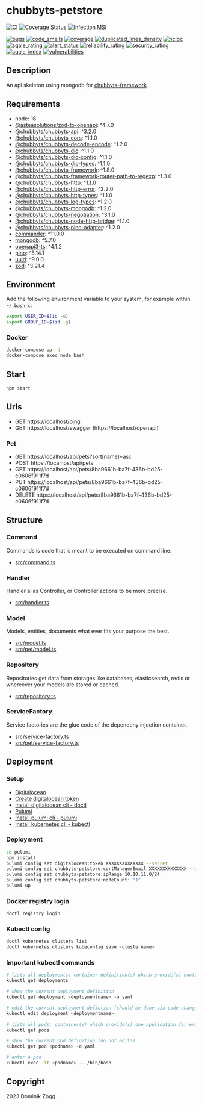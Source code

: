# chubbyts-petstore

[![CI](https://github.com/chubbyts/chubbyts-petstore/workflows/CI/badge.svg?branch=master)](https://github.com/chubbyts/chubbyts-petstore/actions?query=workflow%3ACI)
[![Coverage Status](https://coveralls.io/repos/github/chubbyts/chubbyts-petstore/badge.svg?branch=master)](https://coveralls.io/github/chubbyts/chubbyts-petstore?branch=master)
[![Infection MSI](https://badge.stryker-mutator.io/github.com/chubbyts/chubbyts-petstore/master)](https://dashboard.stryker-mutator.io/reports/github.com/chubbyts/chubbyts-petstore/master)

[![bugs](https://sonarcloud.io/api/project_badges/measure?project=chubbyts_chubbyts-petstore&metric=bugs)](https://sonarcloud.io/dashboard?id=chubbyts_chubbyts-petstore)
[![code_smells](https://sonarcloud.io/api/project_badges/measure?project=chubbyts_chubbyts-petstore&metric=code_smells)](https://sonarcloud.io/dashboard?id=chubbyts_chubbyts-petstore)
[![coverage](https://sonarcloud.io/api/project_badges/measure?project=chubbyts_chubbyts-petstore&metric=coverage)](https://sonarcloud.io/dashboard?id=chubbyts_chubbyts-petstore)
[![duplicated_lines_density](https://sonarcloud.io/api/project_badges/measure?project=chubbyts_chubbyts-petstore&metric=duplicated_lines_density)](https://sonarcloud.io/dashboard?id=chubbyts_chubbyts-petstore)
[![ncloc](https://sonarcloud.io/api/project_badges/measure?project=chubbyts_chubbyts-petstore&metric=ncloc)](https://sonarcloud.io/dashboard?id=chubbyts_chubbyts-petstore)
[![sqale_rating](https://sonarcloud.io/api/project_badges/measure?project=chubbyts_chubbyts-petstore&metric=sqale_rating)](https://sonarcloud.io/dashboard?id=chubbyts_chubbyts-petstore)
[![alert_status](https://sonarcloud.io/api/project_badges/measure?project=chubbyts_chubbyts-petstore&metric=alert_status)](https://sonarcloud.io/dashboard?id=chubbyts_chubbyts-petstore)
[![reliability_rating](https://sonarcloud.io/api/project_badges/measure?project=chubbyts_chubbyts-petstore&metric=reliability_rating)](https://sonarcloud.io/dashboard?id=chubbyts_chubbyts-petstore)
[![security_rating](https://sonarcloud.io/api/project_badges/measure?project=chubbyts_chubbyts-petstore&metric=security_rating)](https://sonarcloud.io/dashboard?id=chubbyts_chubbyts-petstore)
[![sqale_index](https://sonarcloud.io/api/project_badges/measure?project=chubbyts_chubbyts-petstore&metric=sqale_index)](https://sonarcloud.io/dashboard?id=chubbyts_chubbyts-petstore)
[![vulnerabilities](https://sonarcloud.io/api/project_badges/measure?project=chubbyts_chubbyts-petstore&metric=vulnerabilities)](https://sonarcloud.io/dashboard?id=chubbyts_chubbyts-petstore)

## Description

An api skeleton using mongodb for [chubbyts-framework][8].

## Requirements

 * node: 16
 * [@asteasolutions/zod-to-openapi][1]: ^4.7.0
 * [@chubbyts/chubbyts-api][2]: ^3.2.0
 * [@chubbyts/chubbyts-cors][3]: ^1.1.0
 * [@chubbyts/chubbyts-decode-encode][4]: ^1.2.0
 * [@chubbyts/chubbyts-dic][5]: ^1.1.0
 * [@chubbyts/chubbyts-dic-config][6]: ^1.1.0
 * [@chubbyts/chubbyts-dic-types][7]: ^1.1.0
 * [@chubbyts/chubbyts-framework][8]: ^1.8.0
 * [@chubbyts/chubbyts-framework-router-path-to-regexp][9]: ^1.3.0
 * [@chubbyts/chubbyts-http][10]: ^1.1.0
 * [@chubbyts/chubbyts-http-error][11]: ^2.2.0
 * [@chubbyts/chubbyts-http-types][12]: ^1.1.0
 * [@chubbyts/chubbyts-log-types][13]: ^1.2.0
 * [@chubbyts/chubbyts-mongodb][14]: ^1.2.0
 * [@chubbyts/chubbyts-negotiation][15]: ^3.1.0
 * [@chubbyts/chubbyts-node-http-bridge][16]: ^1.1.0
 * [@chubbyts/chubbyts-pino-adapter][17]: ^1.2.0
 * [commander][18]: ^11.0.0
 * [mongodb][19]: ^5.7.0
 * [openapi3-ts][20]: ^4.1.2
 * [pino][21]: ^8.14.1
 * [uuid][22]: ^9.0.0
 * [zod][23]: ^3.21.4

## Environment

Add the following environment variable to your system, for example within `~/.bashrc`:

```sh
export USER_ID=$(id -u)
export GROUP_ID=$(id -g)
```

### Docker

```sh
docker-compose up -d
docker-compose exec node bash
```

## Start

```sh
npm start
```

## Urls

* GET https://localhost/ping
* GET https://localhost/swagger (https://localhost/openapi)

### Pet

* GET https://localhost/api/pets?sort[name]=asc
* POST https://localhost/api/pets
* GET https://localhost/api/pets/8ba9661b-ba7f-436b-bd25-c0606f911f7d
* PUT https://localhost/api/pets/8ba9661b-ba7f-436b-bd25-c0606f911f7d
* DELETE https://localhost/api/pets/8ba9661b-ba7f-436b-bd25-c0606f911f7d

## Structure

### Command

Commands is code that is meant to be executed on command line.

 * [src/command.ts][30]

### Handler

Handler alias Controller, or Controller actions to be more precise.

 * [src/handler.ts][31]
### Model

Models, entities, documents what ever fits your purpose the best.

 * [src/model.ts][32]
 * [src/pet/model.ts][33]

### Repository

Repositories get data from storages like databases, elasticsearch, redis or whereever your models are stored or cached.

 * [src/repository.ts][34]

### ServiceFactory

Service factories are the glue code of the dependeny injection container.

 * [src/service-factory.ts][35]
 * [src/pet/service-factory.ts][36]

## Deployment

### Setup

 * [Digitalocean](https://cloud.digitalocean.com/)
 * [Create digitalocean token](https://cloud.digitalocean.com/account/api/tokens)
 * [Install digitalocean cli - doctl](https://docs.digitalocean.com/reference/doctl/how-to/install/)
 * [Pulumi](https://app.pulumi.com/)
 * [Install pulumi cli - pulumi](https://www.pulumi.com/docs/get-started/install/)
 * [Install kubernetes cli - kubectl](https://kubernetes.io/docs/tasks/tools/#kubectl)

### Deployment

```sh
cd pulumi
npm install
pulumi config set digitalocean:token XXXXXXXXXXXXXX --secret
pulumi config set chubbyts-petstore:certManagerEmail XXXXXXXXXXXXXX --secret
pulumi config set chubbyts-petstore:ipRange 10.10.11.0/24
pulumi config set chubbyts-petstore:nodeCount: "1"
pulumi up
```

### Docker registry login

```sh
doctl registry login
```

### Kubectl config

```sh
doctl kubernetes clusters list
doctl kubernetes clusters kubeconfig save <clustername>
```

### Important kubectl commands

```sh
# lists all deployments: container definition(s) which provide(s) howto start a pod
kubectl get deployments

# show the current deployment definition
kubectl get deployment <deploymentname> -o yaml

# edit the current deployment defintion (should be done via code change and pulumi up, and not inline)
kubectl edit deployment <deploymentname>

# lists all pods: container(s) which provide(s) one application for example the cms
kubectl get pods

# show the current pod definition (do not edit!)
kubectl get pod <podname> -o yaml

# enter a pod
kubectl exec -it <podname> -- /bin/bash
```

## Copyright

2023 Dominik Zogg

[1]: https://www.npmjs.com/package/@asteasolutions/zod-to-openapi
[2]: https://www.npmjs.com/package/@chubbyts/chubbyts-api
[3]: https://www.npmjs.com/package/@chubbyts/chubbyts-cors
[4]: https://www.npmjs.com/package/@chubbyts/chubbyts-decode-encode
[5]: https://www.npmjs.com/package/@chubbyts/chubbyts-dic
[6]: https://www.npmjs.com/package/@chubbyts/chubbyts-dic-config
[7]: https://www.npmjs.com/package/@chubbyts/chubbyts-dic-types
[8]: https://www.npmjs.com/package/@chubbyts/chubbyts-framework
[9]: https://www.npmjs.com/package/@chubbyts/chubbyts-framework-router-path-to-regexp
[10]: https://www.npmjs.com/package/@chubbyts/chubbyts-http
[11]: https://www.npmjs.com/package/@chubbyts/chubbyts-http-error
[12]: https://www.npmjs.com/package/@chubbyts/chubbyts-http-types
[13]: https://www.npmjs.com/package/@chubbyts/chubbyts-log-types
[14]: https://www.npmjs.com/package/@chubbyts/chubbyts-mongodb
[15]: https://www.npmjs.com/package/@chubbyts/chubbyts-negotiation
[16]: https://www.npmjs.com/package/@chubbyts/chubbyts-node-http-bridge
[17]: https://www.npmjs.com/package/@chubbyts/chubbyts-pino-adapter
[18]: https://www.npmjs.com/package/commander
[19]: https://www.npmjs.com/package/mongodb
[20]: https://www.npmjs.com/package/openapi3-ts
[21]: https://www.npmjs.com/package/pino
[22]: https://www.npmjs.com/package/uuid
[23]: https://www.npmjs.com/package/zod

[30]: src/command.ts
[31]: src/handler.ts
[32]: src/model.ts
[33]: src/pet/model.ts
[34]: src/repository.ts
[35]: src/service-factory.ts
[36]: src/pet/service-factory.ts
